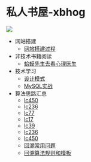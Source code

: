 # 私人书屋-xbhog
<img src="https://ghchart.rshah.org/xbhog" />

* 网站搭建
  * [网站搭建过程](/docBlog/网站搭建过程.md)
* 非技术书籍阅读
  * [蛤蟆先生去看心理医生](/docBlog/非技术书籍阅读/蛤蟆先生去看心理医生.md)
* 技术学习
  * [设计模式](/docBlog/技术学习/设计模式.md)
  * [MySQL实战](/docBlog/技术学习/MySQL实战/锁问题.md)
* 算法思路汇总
  * [lc450](/docBlog/算法思路汇总/lc450.md) 
  * [lc236](/docBlog/算法思路汇总/lc236.md) 
  * [lc77](/docBlog/算法思路汇总/lc77.md) 
  * [lc17](/docBlog/算法思路汇总/lc17.md) 
  * [lc39](/docBlog/算法思路汇总/lc39.md) 
  * [lc236](/docBlog/算法思路汇总/lc236.md) 
  * [lc450](/docBlog/算法思路汇总/lc450.md) 
  * [回溯常用问题](/docBlog/算法思路汇总/回溯常用问题.md) 
  * [回溯算法规则和模板](/docBlog/算法思路汇总/回溯算法规则和模板.md) 
  
<!-- * 八股记忆

  * [2021.10.28](/docBlog/面试准备/八股记忆/2021.10.28)

  * [2021.10.31](/docBlog/面试准备/八股记忆/2021.10.31)

  * [2022.1.18](/docBlog/面试准备/八股记忆/2022.1.18)
  * [数据库八股](/docBlog/面试准备/八股记忆/数据库记忆.md)
  * [并发基础](/docBlog/面试准备/八股记忆/并发基础.md)
  * [并发基础2](/docBlog/面试准备/八股记忆/并发基础2.md)
  * [并发基础3](/docBlog/面试准备/八股记忆/并发基础3.md)
-->